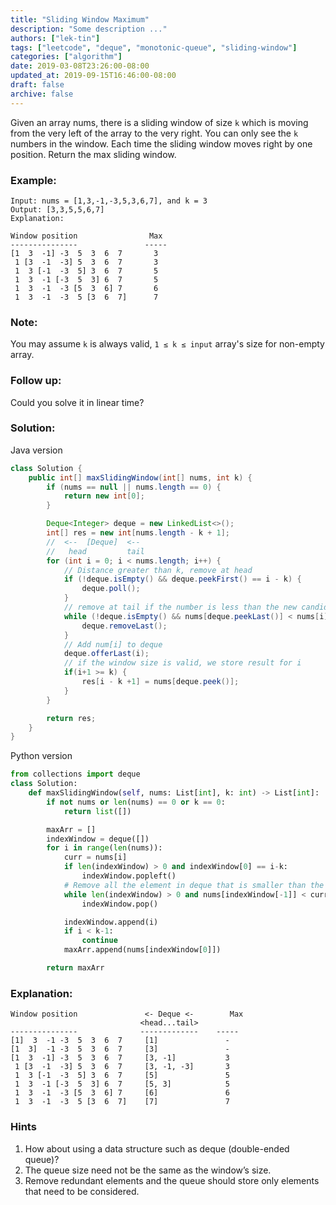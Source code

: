 ```yaml
---
title: "Sliding Window Maximum"
description: "Some description ..."
authors: ["lek-tin"]
tags: ["leetcode", "deque", "monotonic-queue", "sliding-window"]
categories: ["algorithm"]
date: 2019-03-08T23:26:00-08:00
updated_at: 2019-09-15T16:46:00-08:00
draft: false
archive: false
---
```

Given an array nums, there is a sliding window of size `k` which is moving from the very left of the array to the very right. You can only see the `k` numbers in the window. Each time the sliding window moves right by one position. Return the max sliding window.

### Example:
```
Input: nums = [1,3,-1,-3,5,3,6,7], and k = 3
Output: [3,3,5,5,6,7] 
Explanation: 

Window position                Max
---------------               -----
[1  3  -1] -3  5  3  6  7       3
 1 [3  -1  -3] 5  3  6  7       3
 1  3 [-1  -3  5] 3  6  7       5
 1  3  -1 [-3  5  3] 6  7       5
 1  3  -1  -3 [5  3  6] 7       6
 1  3  -1  -3  5 [3  6  7]      7
```
### Note:
You may assume `k` is always valid, `1 ≤ k ≤ input` array's size for non-empty array.

### Follow up:
Could you solve it in linear time?
### Solution:
Java version
```java
class Solution {
    public int[] maxSlidingWindow(int[] nums, int k) {
        if (nums == null || nums.length == 0) {
            return new int[0];
        }

        Deque<Integer> deque = new LinkedList<>();
        int[] res = new int[nums.length - k + 1];
        //  <--  [Deque]  <--
        //   head         tail
        for (int i = 0; i < nums.length; i++) {
            // Distance greater than k, remove at head
            if (!deque.isEmpty() && deque.peekFirst() == i - k) {
                deque.poll();
            }
            // remove at tail if the number is less than the new candidate: num[i]
            while (!deque.isEmpty() && nums[deque.peekLast()] < nums[i]) {
                deque.removeLast();
            }
            // Add num[i] to deque
            deque.offerLast(i);
            // if the window size is valid, we store result for i
            if(i+1 >= k) {
                res[i - k +1] = nums[deque.peek()];
            }
        }

        return res;
    }
}
```
Python version
```python
from collections import deque
class Solution:
    def maxSlidingWindow(self, nums: List[int], k: int) -> List[int]:
        if not nums or len(nums) == 0 or k == 0:
            return list([])

        maxArr = []
        indexWindow = deque([])
        for i in range(len(nums)):
            curr = nums[i]
            if len(indexWindow) > 0 and indexWindow[0] == i-k:
                indexWindow.popleft()
            # Remove all the element in deque that is smaller than the new number so that the head of the deque will always be the maximum.
            while len(indexWindow) > 0 and nums[indexWindow[-1]] < curr:
                indexWindow.pop()

            indexWindow.append(i)
            if i < k-1:
                continue
            maxArr.append(nums[indexWindow[0]])

        return maxArr
```
### Explanation:
```
Window position               <- Deque <-        Max
                             <head...tail>
---------------              -------------    -----
[1]  3  -1 -3  5  3  6  7     [1]               -
[1  3]  -1 -3  5  3  6  7     [3]               -
[1  3  -1] -3  5  3  6  7     [3, -1]           3
 1 [3  -1  -3] 5  3  6  7     [3, -1, -3]       3
 1  3 [-1  -3  5] 3  6  7     [5]               5
 1  3  -1 [-3  5  3] 6  7     [5, 3]            5
 1  3  -1  -3 [5  3  6] 7     [6]               6
 1  3  -1  -3  5 [3  6  7]    [7]               7
```
### Hints
1. How about using a data structure such as deque (double-ended queue)?
2. The queue size need not be the same as the window’s size.
3. Remove redundant elements and the queue should store only elements that need to be considered.